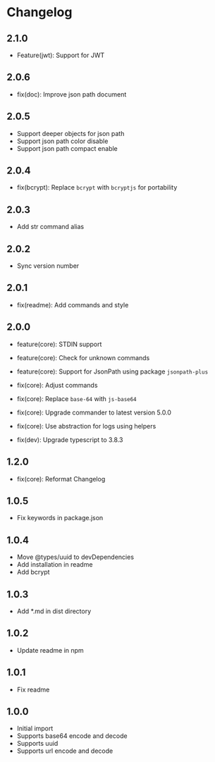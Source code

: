 # Changelog

## 2.1.0

- Feature(jwt): Support for JWT

## 2.0.6

- fix(doc): Improve json path document

## 2.0.5

- Support deeper objects for json path
- Support json path color disable
- Support json path compact enable

## 2.0.4

- fix(bcrypt): Replace `bcrypt` with `bcryptjs` for portability

## 2.0.3

- Add str command alias

## 2.0.2

- Sync version number

## 2.0.1

- fix(readme): Add commands and style

## 2.0.0

- feature(core): STDIN support
- feature(core): Check for unknown commands
- feature(core): Support for JsonPath using package `jsonpath-plus`

- fix(core): Adjust commands
- fix(core): Replace `base-64` with `js-base64`
- fix(core): Upgrade commander to latest version 5.0.0
- fix(core): Use abstraction for logs using helpers
- fix(dev): Upgrade typescript to 3.8.3

## 1.2.0

- fix(core): Reformat Changelog

## 1.0.5

- Fix keywords in package.json

## 1.0.4

- Move @types/uuid to devDependencies
- Add installation in readme
- Add bcrypt

## 1.0.3

- Add \*.md in dist directory

## 1.0.2

- Update readme in npm

## 1.0.1

- Fix readme

## 1.0.0

- Initial import
- Supports base64 encode and decode
- Supports uuid
- Supports url encode and decode
